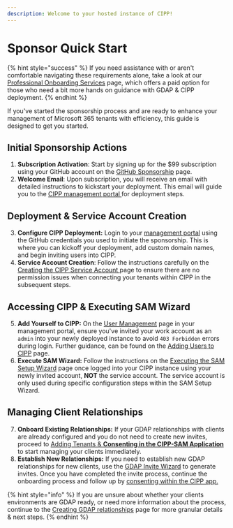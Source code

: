 ```yaml
---
description: Welcome to your hosted instance of CIPP!
---
```


# Sponsor Quick Start

{% hint style="success" %}
If you need assistance with or aren't comfortable navigating these requirements alone, take a look at our [Professional Onboarding Services](professional-onboarding-services.md) page, which offers a paid option for those who need a bit more hands on guidance with GDAP & CIPP deployment.
{% endhint %}

If you've started the sponsorship process and are ready to enhance your management of Microsoft 365 tenants with efficiency, this guide is designed to get you started.

## **Initial Sponsorship Actions**

1. **Subscription Activation**: Start by signing up for the $99 subscription using your GitHub account on the [GitHub Sponsorship](https://github.com/sponsors/KelvinTegelaar/sponsorships?tier_id=101398) page.
2. **Welcome Email**: Upon subscription, you will receive an email with detailed instructions to kickstart your deployment. This email will guide you to the [CIPP management portal ](https://management.cipp.app)for deployment steps.

## Deployment & Service Account Creation

3. **Configure CIPP Deployment:** Login to your [management portal](https://management.cipp.app) using the GitHub credentials you used to initiate the sponsorship. This is where you can kickoff your deployment, add custom domain names, and begin inviting users into CIPP.
4. **Service Account Creation**: Follow the instructions carefully on the [Creating the CIPP Service Account ](../gdap/creating-the-cipp-service-account-gdap-ready.md)page to ensure there are no permission issues when connecting your tenants within CIPP in the subsequent steps.

## Accessing CIPP & Executing SAM Wizard

5. **Add Yourself to CIPP:** On the [User Management](https://management.cipp.app/invite-users) page in your management portal, ensure you've invited your work account as an `admin` into your newly deployed instance to avoid `403 Forbidden` errors during login. Further guidance, can be found on the [Adding Users to CIPP](broken-reference) page.
6. **Execute SAM Wizard:** Follow the instructions on the [Executing the SAM Setup Wizard](../installation/executing-the-sam-setup-wizard.md) page once logged into your CIPP instance using your newly invited account, **NOT** the service account. The service account is only used during specific configuration steps within the SAM Setup Wizard.

## **Managing Client Relationships**

7. **Onboard Existing Relationships:** If your GDAP relationships with clients are already configured and you do not need to create new invites, proceed to [Adding Tenants & **Consenting in the CIPP-SAM Application**](../installation/adding-tenants-and-consenting-the-cipp-sam-application.md) to start managing your clients immediately.
8. **Establish New Relationships:** If you need to establish new GDAP relationships for new clients, use the [GDAP Invite Wizard](../gdap/gdap-invite-wizard.md) to generate invites. Once you have completed the invite process, continue the onboarding process and follow up by [consenting within the CIPP app.](../installation/adding-tenants-and-consenting-the-cipp-sam-application.md#manual-steps)

{% hint style="info" %}
If you are unsure about whether your clients environments are GDAP ready, or need more information about the process, continue to the [Creating GDAP relationships](../gdap/creating-the-cipp-service-account-gdap-migration-required.md) page for more granular details & next steps.
{% endhint %}
